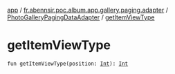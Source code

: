 [app](../../index.md) / [fr.abennsir.poc.album.app.gallery.paging.adapter](../index.md) / [PhotoGalleryPagingDataAdapter](index.md) / [getItemViewType](./get-item-view-type.md)

# getItemViewType

`fun getItemViewType(position: `[`Int`](https://kotlinlang.org/api/latest/jvm/stdlib/kotlin/-int/index.html)`): `[`Int`](https://kotlinlang.org/api/latest/jvm/stdlib/kotlin/-int/index.html)